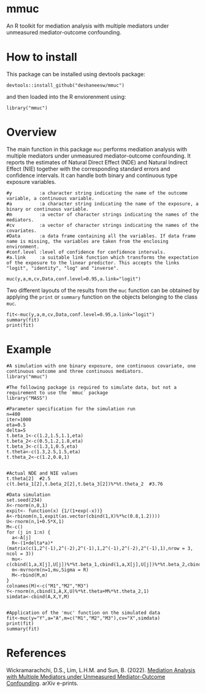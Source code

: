 # mmuc
An R toolkit for mediation analysis with multiple mediators under unmeasured mediator-outcome confounding.

# How to install
This package can be installed using devtools package:
```
devtools::install_github("deshaneesw/mmuc")
```
and then loaded into the R enviorenment using:
```
library("mmuc")
```

# Overview
The main function in this package `muc` performs mediation analysis with multiple mediators under unmeasured mediator-outcome confounding. It reports the estimates of Natural Direct Effect (NDE) and Natural Indirect Effect (NIE) together with the corresponding standard errors and confidence intervals. It can handle both binary and continuous type exposure variables. 
```
#y          :a character string indicating the name of the outcome variable, a continuous variable.
#a          :a character string indicating the name of the exposure, a binary or continuous variable.
#m          :a vector of character strings indicating the names of the mediators.
#cv         :a vector of character strings indicating the names of the covariates.
#Data       :a data frame containing all the variables. If data frame name is missing, the variables are taken from the enclosing environment.
#conf.level :level of confidence for confidence intervals.
#a.link     :a suitable link function which transforms the expectation of the exposure to the linear predictor. This accepts the links "logit", "identity", "log" and "inverse".

muc(y,a,m,cv,Data,conf.level=0.95,a.link="logit")
```

Two different layouts of the results from the `muc` function can be obtained by applying the `print` or `summary` function on the objects belonging to the class `muc`.
```
fit<-muc(y,a,m,cv,Data,conf.level=0.95,a.link="logit")
summary(fit)
print(fit)
```

# Example
```
#A simulation with one binary exposure, one continuous covariate, one continuous outcome and three continuous mediators.
library("mmuc")

#The following package is required to simulate data, but not a requirement to use the `mmuc` package
library("MASS")

#Parameter specification for the simulation run
n=400
iter=1000
eta=0.5
delta=5
t.beta_1<-c(1.2,1.5,1.1,eta)
t.beta_2<-c(0.5,1.2,1.8,eta)
t.beta_3<-c(1.3,1,0.5,eta)
t.theta<-c(1.3,2.5,1.5,eta)
t.theta_2<-c(1.2,0.8,1)


#Actual NDE and NIE values
t.theta[2]  #2.5
c(t.beta_1[2],t.beta_2[2],t.beta_3[2])%*%t.theta_2  #3.76

#Data simulation
set.seed(234)
X<-rnorm(n,0,1)
expit<- function(x) {1/(1+exp(-x))}
A<-rbinom(n,1,expit(as.vector(cbind(1,X)%*%c(0.8,1.2))))
U<-rnorm(n,1+0.5*X,1)
M<-c()
for (j in 1:n) {
  a<-A[j]
  R<-(1+delta*a)*(matrix(c(1,2^(-1),2^(-2),2^(-1),1,2^(-1),2^(-2),2^(-1),1),nrow = 3, ncol = 3))
  mu<-c(cbind(1,a,X[j],U[j])%*%t.beta_1,cbind(1,a,X[j],U[j])%*%t.beta_2,cbind(1,a,X[j],U[j])%*%t.beta_3)
  m<-mvrnorm(n=1,mu,Sigma = R)
  M<-rbind(M,m)
}
colnames(M)<-c("M1","M2","M3")
Y<-rnorm(n,cbind(1,A,X,U)%*%t.theta+M%*%t.theta_2,1)
simdata<-cbind(A,X,Y,M)


#Application of the 'muc' function on the simulated data
fit<-muc(y="Y",a="A",m=c("M1","M2","M3"),cv="X",simdata)
print(fit)
summary(fit)

```

# References
Wickramarachchi, D.S., Lim, L.H.M. and Sun, B. (2022). [Mediation Analysis with Multiple Mediators under Unmeasured Mediator-Outcome Confounding](
https://doi.org/10.48550/arXiv.2205.15206). arXiv e-prints. 
